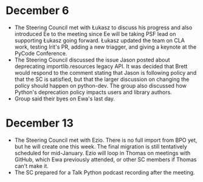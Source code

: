 # December 6

- The Steering Council met with Łukasz to discuss his progress and also
  introduced Ee to the meeting since Ee will be taking PSF lead on supporting
  Łukasz going forward. Łukasz updated the team on CLA work, testing Irit's PR,
  adding a new triagger, and giving a keynote at the PyCode Conference.
- The Steering Council discussed the issue Jason posted about deprecating
  importlib.resources legacy API. It was decided that Brett would respond to
  the comment stating that Jason is following policy and that the SC is
  satisfied, but that the larger discussion on changing the policy should
  happen on python-dev. The group also discussed how Python's deprecation
  policy impacts users and library authors.
- Group said their byes on Ewa's last day.

# December 13

- The Steering Council met with Ezio. There is no full import from BPO yet, but
  he will create one this week. The final migration is still tentatively
  scheduled for mid-January. Ezio will loop in Thomas on meetings with GitHub,
  which Ewa previously attended, or other SC members if Thomas can't make it.
- The SC prepared for a Talk Python podcast recording after the meeting.
